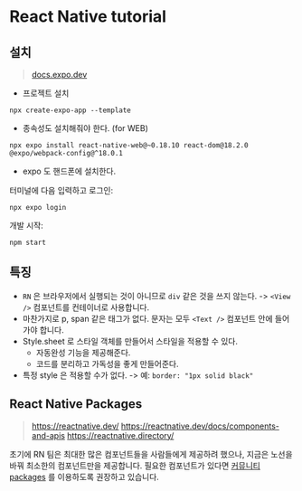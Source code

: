# React Native tutorial

## 설치
> [docs.expo.dev](https://docs.expo.dev/)


- 프로젝트 설치
```
npx create-expo-app --template
```

- 종속성도 설치해줘야 한다. (for WEB)
```
npx expo install react-native-web@~0.18.10 react-dom@18.2.0 @expo/webpack-config@^18.0.1
```

- expo 도 핸드폰에 설치한다.

터미널에 다음 입력하고 로그인: 
```
npx expo login
```

개발 시작:
```
npm start
```

## 특징

- `RN` 은 브라우저에서 실행되는 것이 아니므로 `div` 같은 것을 쓰지 않는다. -> `<View />` 컴포넌트를 컨테이너로 사용합니다.
- 마찬가지로 p, span 같은 태그가 없다. 문자는 모두 `<Text />` 컴포넌트 안에 들어가야 합니다. 
- Style.sheet 로 스타일 객체를 만들어서 스타일을 적용할 수 있다.
  - 자동완성 기능을 제공해준다.
  - 코드를 분리하고 가독성을 좋게 만들어준다.
- 특정 style 은 적용할 수가 없다. -> 예: `border: "1px solid black"` 

## React Native Packages

> https://reactnative.dev/
> https://reactnative.dev/docs/components-and-apis
> https://reactnative.directory/

초기에 RN 팀은 최대한 많은 컴포넌트들을 사람들에게 제공하려 했으나, 지금은 노선을 바꿔 최소한의 컴포넌트만을 제공합니다. 필요한 컴포넌트가 있다면 [커뮤니티 packages](https://reactnative.directory/) 를 이용하도록 권장하고 있습니다.